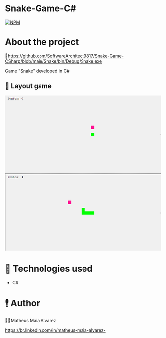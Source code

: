 # Snake-Game-C#
[![NPM](https://img.shields.io/npm/l/react)](https://github.com/MatheusAlvarez/Snake-Game-CSharp/blob/main/LICENSE) 

# About the project
🔗https://github.com/SoftwareArchitect9817/Snake-Game-CSharp/blob/main/Snake/bin/Debug/Snake.exe

Game "Snake" developed in C#

## 📌 Layout game
![Snake1](https://github.com/MatheusAlvarez/Snake-Game-CSharp/blob/main/_assets/snake0.PNG)
![Snake2](https://github.com/MatheusAlvarez/Snake-Game-CSharp/blob/main/_assets/snake1.PNG)

# 📌 Technologies used
- C#

# 🕴️ Author
   👨‍💻Matheus Maia Alvarez


https://br.linkedin.com/in/matheus-maia-alvarez-
